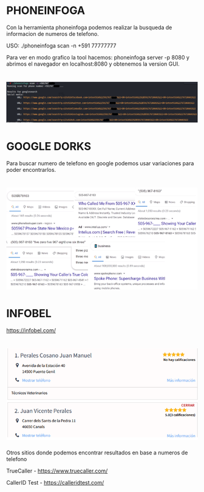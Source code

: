 PHONEINFOGA
===========

Con la herramienta phoneinfoga podemos realizar la busqueda de informacion de numeros de telefono.

USO: ./phoneinfoga scan -n +591 77777777

Para ver en modo grafico la tool hacemos:
phoneinfoga server -p 8080 y abrimos el navegador en localhost:8080 y obtenemos la version GUI.

![Diagrama explicativo](./imagen1.png)
============================================================

GOOGLE DORKS
============

Para buscar numero de telefono en google podemos usar variaciones para poder encontrarlos.

![Diagrama explicativo](./imagen2.png)
============================================================

INFOBEL
=======

https://infobel.com/

![Diagrama explicativo](./imagen3.png)
============================================================

Otros sitios donde podemos encontrar resultados en base a numeros de telefono

TrueCaller - https://www.truecaller.com/

CallerID Test - https://calleridtest.com/
